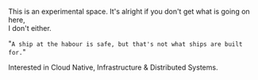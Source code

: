 
This is an experimental space. It's alright if you don't get what is going on here, <br>I don't either. <br>

"`A ship at the habour is safe, but that's not what ships are built for.`"

Interested in Cloud Native, Infrastructure & Distributed Systems.

